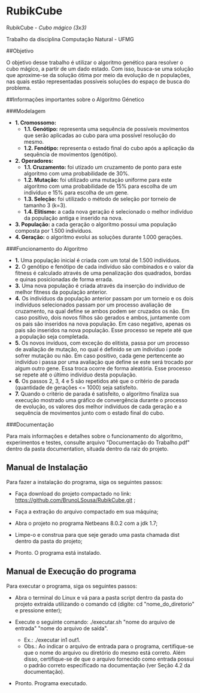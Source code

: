 # RubikCube

RubikCube - *Cubo mágico (3x3)*

Trabalho da disciplina Computação Natural - UFMG

##Objetivo 

O objetivo desse trabalho é utilizar o algoritmo genético para resolver o cubo mágico, a partir de um dado estado. Com isso, busca-se uma solução que aproxime-se da solução 
ótima por meio da evolução de n populações, nas quais estão representadas possíveis soluções do espaço de busca do problema.

##Informações importantes sobre o Algoritmo Génetico

###Modelagem
  - **1. Cromossomo:**
     - **1.1. Genótipo:** representa uma sequência de possíveis movimentos que serão aplicadas ao cubo para uma possível resolução do mesmo.
     - **1.2. Fenótipo:** representa o estado final do cubo após a aplicação da sequência de movimentos (genótipo).
  - **2. Operadores:**
     - **1.1. Cruzamento:** foi utizado um cruzamento de ponto para este algoritmo com uma probabilidade de 30%.
     - **1.2. Mutação:** foi utilizado uma mutação uniforme para este algoritmo com uma probabilidade de 15% para escolha de um indivíduo e 15% para escolha de um gene.
     - **1.3. Seleção:** foi utilizado o método de seleção por torneio de tamanho 3 (k=3).
     - **1.4. Elitismo:** a cada nova geração é selecionado o melhor indivíduo da população antiga e inserido na nova.
  - **3. População:** a cada geração o algoritmo possui uma população composta por 1.500 indivíduos.
  - **4. Geração:** o algoritmo evolui as soluções durante 1.000 gerações.


###Funcionamento do Algoritmo
  - **1.** Uma população inicial é criada com um total de 1.500 indivíduos.
  - **2.** O genótipo e fenótipo de cada indivíduo são combinados e o valor da fitness é calculado através de uma penalização dos quadrados, bordas e quinas posicionadas de forma errada.
  - **3.** Uma nova população é criada através da inserção do indivíduo de melhor fitness da população anterior.
  - **4.** Os indivíduos da população anterior passam por um torneio e os dois indivíduos selecionados passam por um processo avaliação de cruzamento, na qual define se ambos podem ser 
           cruzados os não. Em caso positivo, dois novos filhos são gerados e ambos, juntamente com os pais são inseridos na nova população. Em caso negativo, apenas os pais são inseridos
           na nova população. Esse processo se repete até que a população seja completada.
  - **5.** Os novos invíduos, com exceção do elitista, passa por um processo de avaliação de mutação, no qual é definido se um indivíduo i pode sofrer mutação ou não. Em caso positivo, cada 
           gene pertencente ao indivíduo i passa por uma avaliação que define se este será trocado por algum outro gene. Essa troca ocorre de forma aleatória. Esse processo se repete até 
           o último indivíduo desta população.
  - **6.** Os passos 2, 3, 4 e 5 são repetidos até que o critério de parada (quantidade de gerações <= 1000) seja satisfeito.
  - **7.** Quando o critério de parada é satisfeito, o algoritmo finaliza sua execução mostrado uma gráfico de convergência durante o processo de evolução, os valores dos melhor indivíduos de 
           cada geração e a sequência de movimentos junto com o estado final do cubo.

###Documentação

   Para mais informações e detalhes sobre o funcionamento do algoritmo, experimentos e testes, consulte arquivo "Documentação do Trabalho.pdf" dentro da pasta documentation, situada dentro da raiz do projeto.

## Manual de Instalação

Para fazer a instalação do programa, siga os seguintes passos:

* Faça download do projeto compactado no link: https://github.com/BrunoLSousa/RubikCube.git ;

* Faça a extração do arquivo compactado em sua máquina;

* Abra o projeto no programa Netbeans 8.0.2 com a jdk 1.7;

* Limpe-o e construa para que seje gerado uma pasta chamada dist dentro da pasta do projeto;

* Pronto. O programa está instalado.

## Manual de Execução do programa

Para executar o programa, siga os seguintes passos:

* Abra o terminal do Linux e vá para a pasta script dentro da pasta do projeto extraída utilizando o comando cd (digite: cd "nome_do_diretorio" e pressione enter);

* Execute o seguinte comando: ./executar.sh "nome do arquivo de entrada" "nome do arquivo de saída". 
    * Ex.: ./executar in1 out1.
    * Obs.: Ao indicar o arquivo de entrada para o programa, certifique-se que o nome do arquivo ou diretório do mesmo está correto. Além disso, certifique-se de que o arquivo fornecido como entrada possui o 
       padrão correto especificado na documentação (ver Seção 4.2 da documentação).

* Pronto. Programa executado.
